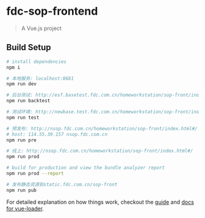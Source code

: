 # fdc-sop-frontend

> A Vue.js project

## Build Setup

``` bash
# install dependencies
npm i

# 本地服务: localhost:8681
npm run dev

# 后台测试: http://esf.basetest.fdc.com.cn/homeworkstation/sop-front/index.html#/
npm run backtest 

# 测试环境: http://newbase.test.fdc.com.cn/homeworkstation/sop-front/index.html#/homeworkstation/plot/plotList
npm run test

# 预发布: http://nsop.fdc.com.cn/homeworkstation/sop-front/index.html#/
# host: 114.55.39.157 nsop.fdc.com.cn
npm run pre

# 线上: http://nsop.fdc.com.cn/homeworkstation/sop-front/index.html#/
npm run prod

# build for production and view the bundle analyzer report
npm run prod --report

# 发布静态资源到static.fdc.com.cn/sop-front
npm run pub
```

For detailed explanation on how things work, checkout the [guide](http://vuejs-templates.github.io/webpack/) and [docs for vue-loader](http://vuejs.github.io/vue-loader).
